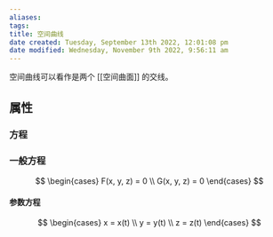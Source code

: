 ```yaml
---
aliases: 
tags: 
title: 空间曲线
date created: Tuesday, September 13th 2022, 12:01:08 pm
date modified: Wednesday, November 9th 2022, 9:56:11 am
---
```


空间曲线可以看作是两个 [[空间曲面]] 的交线。

## 属性

### 方程

### 一般方程

$$
\begin{cases}
F(x, y, z) = 0 \\
G(x, y, z) = 0
\end{cases}
$$

#### 参数方程

$$
\begin{cases}
x = x(t) \\
y = y(t) \\
z = z(t)
\end{cases}
$$